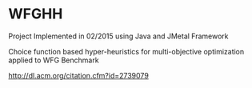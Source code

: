 # WFGHH
Project Implemented in 02/2015 using Java and JMetal Framework

Choice function based hyper-heuristics for multi-objective optimization applied to WFG Benchmark

http://dl.acm.org/citation.cfm?id=2739079
